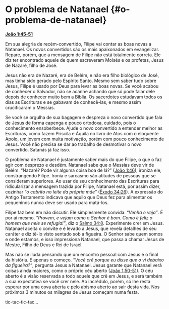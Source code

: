 # O problema de Natanael {#o-problema-de-natanael}

[**João 1:45-51**](http://bibliaonline.com.br/acf/jo/1/45-51)

Em sua alegria de recém-convertido, Filipe vai contar as boas novas a Natanael. Os novos convertidos são os mais apaixonados em evangelizar. Repare, porém, que a mensagem de Filipe não está totalmente correta. Ele diz ter encontrado aquele de quem escreveram Moisés e os profetas, Jesus de Nazaré, filho de José.

Jesus não era de Nazaré, era de Belém, e não era filho biológico de José, mas tinha sido gerado pelo Espírito Santo. Mesmo sem saber tudo sobre Jesus, Filipe é usado por Deus para levar as boas novas. Se você acabou de conhecer o Salvador, não se acanhe achando que só pode falar dele depois de conhecer muito bem a Bíblia. Os sacerdotes estudavam todos os dias as Escrituras e se gabavam de conhecê-las, e mesmo assim crucificaram o Messias.

Se você se orgulha de sua bagagem e despreza o novo convertido que fala de Jesus de forma capenga e pouco ortodoxa, cuidado, pois o conhecimento ensoberbece. Ajude o novo convertido a entender melhor as Escrituras, como fazem Priscila e Áquila no livro de Atos com o eloquente Apolo, um jovem com muita motivação, porém com pouco conhecimento de Jesus. Você não precisa se dar ao trabalho de desmotivar o novo convertido. Satanás já faz isso.

O problema de Natanael é justamente saber mais do que Filipe, o que o faz agir com desprezo e desdém. Natanael sabe que o Messias deve vir de Belém. “Nazaré? Pode vir alguma coisa boa de lá?” ([João 1:46](http://bibliaonline.com.br/acf/jo/1/46)), ironiza ele, constrangendo Filipe. Ironia e sarcasmo são atitudes de pessoas que se consideram superiores. Ao usar de seu conhecimento das Escrituras para ridicularizar a mensagem trazida por Filipe, Natanael está, por assim dizer, cozinhar “_o cabrito no leite da própria mãe”_ ([Êxodo 34:26](http://bibliaonline.com.br/acf/ex/34/26)). A expressão do Antigo Testamento indicava que aquilo que Deus fez para alimentar os pequeninos nunca deve ser usado para matá-los.

Filipe faz bem em não discutir. Ele simplesmente convida: “_Venha e veja”_. É por aí mesmo. “_Provem, e vejam como o Senhor é bom. Como é feliz o homem que nele se refugia!”_, diz o [Salmo 34:8](http://bibliaonline.com.br/acf/jo/sl:34:8). Experimente crer em Jesus. Natanael aceita o convite e é levado a Jesus, que revela detalhes de seu caráter e diz tê-lo visto sentado sob a figueira. O Senhor sabe quem somos e onde estamos, e isso impressiona Natanael, que passa a chamar Jesus de Mestre, Filho de Deus e Rei de Israel.

Mas não se iluda pensando que um encontro pessoal com Jesus é o final da história. É apenas o começo. “_Você crê porque eu disse que o vi debaixo da figueira?”_, pergunta Jesus a Natanael. Jesus garante que Natanael verá coisas ainda maiores, como o próprio céu aberto ([João 1:50-51](http://bibliaonline.com.br/acf/jo/1/50-51)). O céu aberto é a visão reservada a todo aquele que crê em Jesus, e será também a sua expectativa se você crer nele. Ao incrédulo, porém, só lhe resta esperar por uma cova aberta e pelo abismo aberto ao sair desta vida. Nos próximos 3 minutos os milagres de Jesus começam numa festa.

tic-tac-tic-tac...